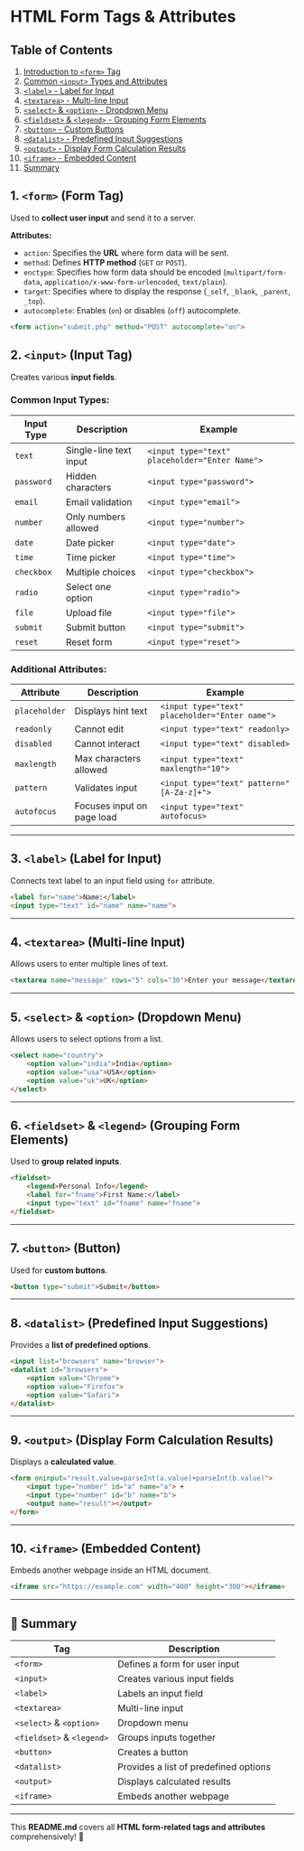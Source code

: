 
# HTML Form Tags & Attributes

## Table of Contents
1. [Introduction to `<form>` Tag](#1-form-form-tag)
2. [Common `<input>` Types and Attributes](#2-input-input-tag)
3. [`<label>` - Label for Input](#3-label-label-for-input)
4. [`<textarea>` - Multi-line Input](#4-textarea-multi-line-input)
5. [`<select>` & `<option>` - Dropdown Menu](#5-select-option-dropdown-menu)
6. [`<fieldset>` & `<legend>` - Grouping Form Elements](#6-fieldset-legend-grouping-form-elements)
7. [`<button>` - Custom Buttons](#7-button-button)
8. [`<datalist>` - Predefined Input Suggestions](#8-datalist-predefined-input-suggestions)
9. [`<output>` - Display Form Calculation Results](#9-output-display-form-calculation-results)
10. [`<iframe>` - Embedded Content](#10-iframe-embedded-content)
11. [Summary](#-summary)

 

## 1. `<form>` (Form Tag)
Used to **collect user input** and send it to a server.

**Attributes:**
- `action`: Specifies the **URL** where form data will be sent.
- `method`: Defines **HTTP method** (`GET` or `POST`).
- `enctype`: Specifies how form data should be encoded (`multipart/form-data`, `application/x-www-form-urlencoded`, `text/plain`).
- `target`: Specifies where to display the response (`_self`, `_blank`, `_parent`, `_top`).
- `autocomplete`: Enables (`on`) or disables (`off`) autocomplete.

```html
<form action="submit.php" method="POST" autocomplete="on">
```

## 2. `<input>` (Input Tag)
Creates various **input fields**.

### Common Input Types:

| Input Type  | Description  | Example  |
|------------|------------|---------|
| `text` | Single-line text input | `<input type="text" placeholder="Enter Name">` |
| `password` | Hidden characters | `<input type="password">` |
| `email` | Email validation | `<input type="email">` |
| `number` | Only numbers allowed | `<input type="number">` |
| `date` | Date picker | `<input type="date">` |
| `time` | Time picker | `<input type="time">` |
| `checkbox` | Multiple choices | `<input type="checkbox">` |
| `radio` | Select one option | `<input type="radio">` |
| `file` | Upload file | `<input type="file">` |
| `submit` | Submit button | `<input type="submit">` |
| `reset` | Reset form | `<input type="reset">` |

### Additional Attributes:

| Attribute | Description | Example |
|------------|------------|---------|
| `placeholder` | Displays hint text | `<input type="text" placeholder="Enter name">` |
| `readonly` | Cannot edit | `<input type="text" readonly>` |
| `disabled` | Cannot interact | `<input type="text" disabled>` |
| `maxlength` | Max characters allowed | `<input type="text" maxlength="10">` |
| `pattern` | Validates input | `<input type="text" pattern="[A-Za-z]+">` |
| `autofocus` | Focuses input on page load | `<input type="text" autofocus>` |

---

## 3. `<label>` (Label for Input)
Connects text label to an input field using `for` attribute.

```html
<label for="name">Name:</label>
<input type="text" id="name" name="name">
```

---

## 4. `<textarea>` (Multi-line Input)
Allows users to enter multiple lines of text.

```html
<textarea name="message" rows="5" cols="30">Enter your message</textarea>
```

---

## 5. `<select>` & `<option>` (Dropdown Menu)
Allows users to select options from a list.

```html
<select name="country">
    <option value="india">India</option>
    <option value="usa">USA</option>
    <option value="uk">UK</option>
</select>
```

---

## 6. `<fieldset>` & `<legend>` (Grouping Form Elements)
Used to **group related inputs**.

```html
<fieldset>
    <legend>Personal Info</legend>
    <label for="fname">First Name:</label>
    <input type="text" id="fname" name="fname">
</fieldset>
```

---

## 7. `<button>` (Button)
Used for **custom buttons**.

```html
<button type="submit">Submit</button>
```

---

## 8. `<datalist>` (Predefined Input Suggestions)
Provides a **list of predefined options**.

```html
<input list="browsers" name="browser">
<datalist id="browsers">
    <option value="Chrome">
    <option value="Firefox">
    <option value="Safari">
</datalist>
```

---

## 9. `<output>` (Display Form Calculation Results)
Displays a **calculated value**.

```html
<form oninput="result.value=parseInt(a.value)+parseInt(b.value)">
    <input type="number" id="a" name="a"> +
    <input type="number" id="b" name="b">
    <output name="result"></output>
</form>
```

---

## 10. `<iframe>` (Embedded Content)
Embeds another webpage inside an HTML document.

```html
<iframe src="https://example.com" width="400" height="300"></iframe>
```

---

## 🎯 Summary

| Tag | Description |
|------|------------|
| `<form>` | Defines a form for user input |
| `<input>` | Creates various input fields |
| `<label>` | Labels an input field |
| `<textarea>` | Multi-line input |
| `<select>` & `<option>` | Dropdown menu |
| `<fieldset>` & `<legend>` | Groups inputs together |
| `<button>` | Creates a button |
| `<datalist>` | Provides a list of predefined options |
| `<output>` | Displays calculated results |
| `<iframe>` | Embeds another webpage |

---

This **README.md** covers all **HTML form-related tags and attributes** comprehensively! 🚀

